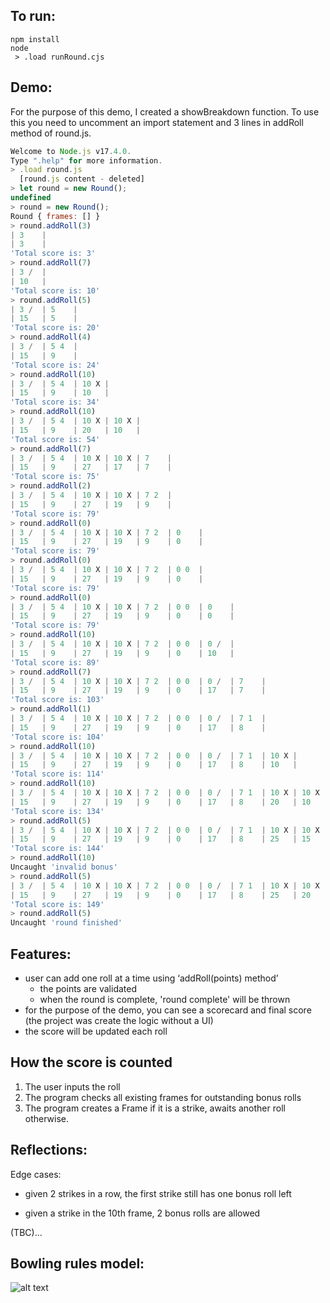 ## To run:

```
npm install
node
 > .load runRound.cjs
```

## Demo:

For the purpose of this demo, I created a showBreakdown function. To use this you need to uncomment an import statement and 3 lines in addRoll method of round.js.

```js
Welcome to Node.js v17.4.0.
Type ".help" for more information.
> .load round.js
  [round.js content - deleted]
> let round = new Round();
undefined
> round = new Round();
Round { frames: [] }
> round.addRoll(3)
| 3    |
| 3    |
'Total score is: 3'
> round.addRoll(7)
| 3 /  |
| 10   |
'Total score is: 10'
> round.addRoll(5)
| 3 /  | 5    |
| 15   | 5    |
'Total score is: 20'
> round.addRoll(4)
| 3 /  | 5 4  |
| 15   | 9    |
'Total score is: 24'
> round.addRoll(10)
| 3 /  | 5 4  | 10 X |
| 15   | 9    | 10   |
'Total score is: 34'
> round.addRoll(10)
| 3 /  | 5 4  | 10 X | 10 X |
| 15   | 9    | 20   | 10   |
'Total score is: 54'
> round.addRoll(7)
| 3 /  | 5 4  | 10 X | 10 X | 7    |
| 15   | 9    | 27   | 17   | 7    |
'Total score is: 75'
> round.addRoll(2)
| 3 /  | 5 4  | 10 X | 10 X | 7 2  |
| 15   | 9    | 27   | 19   | 9    |
'Total score is: 79'
> round.addRoll(0)
| 3 /  | 5 4  | 10 X | 10 X | 7 2  | 0    |
| 15   | 9    | 27   | 19   | 9    | 0    |
'Total score is: 79'
> round.addRoll(0)
| 3 /  | 5 4  | 10 X | 10 X | 7 2  | 0 0  |
| 15   | 9    | 27   | 19   | 9    | 0    |
'Total score is: 79'
> round.addRoll(0)
| 3 /  | 5 4  | 10 X | 10 X | 7 2  | 0 0  | 0    |
| 15   | 9    | 27   | 19   | 9    | 0    | 0    |
'Total score is: 79'
> round.addRoll(10)
| 3 /  | 5 4  | 10 X | 10 X | 7 2  | 0 0  | 0 /  |
| 15   | 9    | 27   | 19   | 9    | 0    | 10   |
'Total score is: 89'
> round.addRoll(7)
| 3 /  | 5 4  | 10 X | 10 X | 7 2  | 0 0  | 0 /  | 7    |
| 15   | 9    | 27   | 19   | 9    | 0    | 17   | 7    |
'Total score is: 103'
> round.addRoll(1)
| 3 /  | 5 4  | 10 X | 10 X | 7 2  | 0 0  | 0 /  | 7 1  |
| 15   | 9    | 27   | 19   | 9    | 0    | 17   | 8    |
'Total score is: 104'
> round.addRoll(10)
| 3 /  | 5 4  | 10 X | 10 X | 7 2  | 0 0  | 0 /  | 7 1  | 10 X |
| 15   | 9    | 27   | 19   | 9    | 0    | 17   | 8    | 10   |
'Total score is: 114'
> round.addRoll(10)
| 3 /  | 5 4  | 10 X | 10 X | 7 2  | 0 0  | 0 /  | 7 1  | 10 X | 10 X |
| 15   | 9    | 27   | 19   | 9    | 0    | 17   | 8    | 20   | 10   |
'Total score is: 134'
> round.addRoll(5)
| 3 /  | 5 4  | 10 X | 10 X | 7 2  | 0 0  | 0 /  | 7 1  | 10 X | 10 X |
| 15   | 9    | 27   | 19   | 9    | 0    | 17   | 8    | 25   | 15   |
'Total score is: 144'
> round.addRoll(10)
Uncaught 'invalid bonus'
> round.addRoll(5)
| 3 /  | 5 4  | 10 X | 10 X | 7 2  | 0 0  | 0 /  | 7 1  | 10 X | 10 X |
| 15   | 9    | 27   | 19   | 9    | 0    | 17   | 8    | 25   | 20   |
'Total score is: 149'
> round.addRoll(5)
Uncaught 'round finished'
```

## Features:

- user can add one roll at a time using ‘addRoll(points) method’
  - the points are validated
  - when the round is complete, 'round complete' will be thrown
- for the purpose of the demo, you can see a scorecard and final score (the project was create the logic without a UI)
- the score will be updated each roll


## How the score is counted

1. The user inputs the roll
2. The program checks all existing frames for outstanding bonus rolls
3. The program creates a Frame if it is a strike, awaits another roll otherwise.

## Reflections:

Edge cases:

- given 2 strikes in a row, the first strike still has one bonus roll left

- given a strike in the 10th frame, 2 bonus rolls are allowed

(TBC)...

## Bowling rules model:

![alt text](https://i.imgur.com/z4arXW4.jpg)
